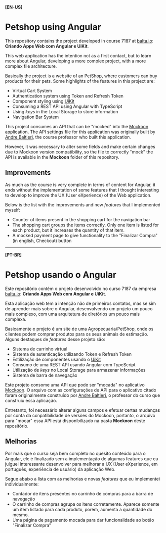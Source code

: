 **[EN-US]**
# Petshop using Angular

This repository contains the project developed in course 7187 at [balta.io](https://balta.io/): **Criando Apps Web com Angular e UiKit**.

This web application has the intention not as a first contact, but to learn more about Angular, developing a more complex project, with a more complex file architecture.

Basically the project is a website of an PetShop, where customers can buy products for their pets. Some highlights of the features in this project are:
- Virtual Cart System
- Authentication system using Token and Refresh Token
- Component styling using [UiKit](https://getuikit.com/)
- Consuming a REST API using Angular with TypeScript
- Using _keys_ in the Local Storage to store information
- Navigation Bar System

This project consumes an API that can be "mocked" into the [Mockoon](https://mockoon.com/) application. The API settings file for this application was originally built by [Andre Baltieri](https://github.com/andrebaltieri), the course professor who built this application.

However, it was necessary to alter some fields and make certain changes due to Mockoon version compatibility, so the file to correctly "mock" the API is available in the **Mockoon** folder of this repository.

## Improvements

As much as the course is very complete in terms of content for Angular, it ends without the implementation of some features that I thought interesting to develop to improve the UX (User eXperience) of the Web application.

Below is the list with the improvements and new _features_ that I implemented myself:

- Counter of items present in the shopping cart for the navigation bar
- The shopping cart groups the items correctly. Only one item is listed for each product, but it increases the quantity of that item.
- A mocked payment page to give functionality to the "Finalizar Compra" (in english, Checkout) button

---

**[PT-BR]**
# Petshop usando o Angular

Este repositório contém o projeto desenvolvido no curso 7187 da empresa [balta.io](https://balta.io/): **Criando Apps Web com Angular e UiKit**.

Esta aplicação web tem a intenção não de primeiros contatos, mas se sim de aprender mais sobre o Angular, desenvolvendo um projeto um pouco mais complexo, com uma arquitetura de diretórios um pouco mais complexa.

Basicamente o projeto é um site de uma Agropecuaria/PetShop, onde os clientes podem comprar produtos para os seus animais de estimação. Alguns destaques de _features_ desse projeto são:
- Sistema de carrinho virtual
- Sistema de autenticação utilizando Token e Refresh Token
- Estilização de componentes usando o [UiKit](https://getuikit.com/)
- Consumo de uma REST API usando Angular com TypeScript
- Utilização de _keys_ no Local Storage para armazenar informações
- Sistema de barra de navegação

Este projeto consome uma API que pode ser "mocada" no aplicativo [Mockoon](https://mockoon.com/). O arquivo com as configurações de API para o aplicativo citado foram originalmente construído por [Andre Baltieri](https://github.com/andrebaltieri), o professor do curso que construiu essa aplicação.

Entretanto, foi necessário alterar alguns campos e efetuar certas mudanças por conta da conpatibilidade de versões do Mockoon, portanto, o arquivo para "mocar" essa API está disponibilizado na pasta **Mockoon** deste repositório.

## Melhorias

Por mais que o curso seja bem completo no quesito conteúdo para o Angular, ele é finalizado sem a implementação de algumas features que eu julguei interessante desenvolver para melhorar a UX (User eXperience, em português, experiência de usuário) da aplicação Web.

Segue abaixo a lista com as melhorias e novas _features_ que eu implementei individualmente:

- Contador de itens presentes no carrinho de compras para a barra de navegação
- O carrinho de compras agrupa os itens corretamente. Aparece somente um item listado para cada produto, porém, aumenta a quantidade do mesmo.
- Uma página de pagamento mocada para dar funcionalidade ao botão "Finalizar Compra"